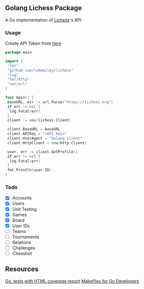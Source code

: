 ## Golang Lichess Package

A Go implementation of [Lichess](https://lichess.org)'s API

### Usage

Create API Token from [here](https://lichess.org/account/oauth/token/create)

```go
package main

import (
 "fmt"
 "github.com/lukemilby/lichess"
 "log"
 "net/http"
 "net/url"
)

func main() {
 baseURL, err := url.Parse("https://lichess.org")
 if err != nil {
  log.Fatal(err)
 }
 client := new(lichess.Client)

 client.BaseURL = baseURL
 client.APIKey = "<API Key>"
 client.UserAgent = "Golang Client"
 client.HttpClient = new(http.Client)

 user, err := client.GetProfile()
 if err != nil {
  log.Fatal(err)
 }
 fmt.Println(user.ID)
}
```

### Todo

- [x] Accounts
- [X] Users
- [X] Unit Testing
- [X] Games
- [X] Board
- [X] User IDs
- [ ] Teams
- [ ] Tournaments
- [ ] Relations
- [ ] Challenges
- [ ] Chessbot

## Resources

[Go: tests with HTML coverage report](https://kenanbek.medium.com/go-tests-with-html-coverage-report-f977da09552d)
[Makefiles for Go Developers](https://tutorialedge.net/golang/makefiles-for-go-developers/)
